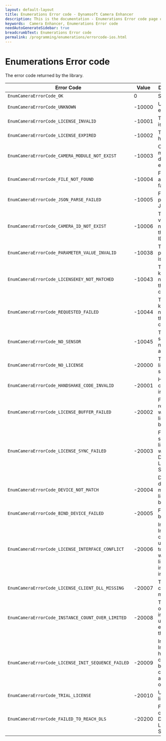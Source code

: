 ```yaml
---
layout: default-layout
title: Enumerations Error code - Dynamsoft Camera Enhancer
description: This is the documentation - Enumerations Error code page of Dynamsoft Camera Enhancer.
keywords:  Camera Enhancer, Enumerations Error code
needAutoGenerateSidebar: true
breadcrumbText: Enumerations Error code
permalink: /programming/enumerations/errorcode-ios.html
---
```


# Enumerations Error code

The error code returned by the library.

| Error Code | Value | Description |
|------------------|-------|-------------|
| `EnumCameraErrorCode_OK`  | 0 | Successful. |
| `EnumCameraErrorCode_UNKNOWN` | -10000 | Unknown error. |
| `EnumCameraErrorCode_LICENSE_INVALID` | -10001 | The licence is invalid. |
| `EnumCameraErrorCode_LICENSE_EXPIRED` | -10002 | The licence has expired. |
| `EnumCameraErrorCode_CAMERA_MODULE_NOT_EXIST` | -10003 | Camera module does not exist. |
| `EnumCameraErrorCode_FILE_NOT_FOUND` | -10004 | Failed to access the fail path. |
| `EnumCameraErrorCode_JSON_PARSE_FAILED` | -10005 | Failed to parse the JSON data. |
| `EnumCameraErrorCode_CAMERA_ID_NOT_EXIST` | -10006 | The input value does not exist in the camera ID list. |
| `EnumCameraErrorCode_PARAMETER_VALUE_INVALID` | -10038 | The input parameter is invalid. |
| `EnumCameraErrorCode_LICENSEKEY_NOT_MATCHED` | -10043 | The license key does not match the license content. |
| `EnumCameraErrorCode_REQUESTED_FAILED` | -10044 | The license key does not match the license content. |
| `EnumCameraErrorCode_NO_SENSOR` | -10045 | The mobile sensor is not available. |
| `EnumCameraErrorCode_NO_LICENSE` | -20000 | There is no license specified. |
| `EnumCameraErrorCode_HANDSHAKE_CODE_INVALID` | -20001 | Handshake code is invalid. |
| `EnumCameraErrorCode_LICENSE_BUFFER_FAILED` | -20002 | Failed to read or write license buffer. |
| `EnumCameraErrorCode_LICENSE_SYNC_FAILED` | -20003 | Failed to synchronize license info with Dynamsoft License Server. |
| `EnumCameraErrorCode_DEVICE_NOT_MATCH` | -20004 | Device does not match with license buffer. |
| `EnumCameraErrorCode_BIND_DEVICE_FAILED` | -20005 | Failed to bind device. |
| `EnumCameraErrorCode_LICENSE_INTERFACE_CONFLICT` | -20006 | Interface InitLicense can not be used together with other license initiation interfaces. |
| `EnumCameraErrorCode_LICENSE_CLIENT_DLL_MISSING` | -20007 | The license client dll is missing. |
| `EnumCameraErrorCode_INSTANCE_COUNT_OVER_LIMITED` | -20008 | The number of instances used has exceeded the limit. |
| `EnumCameraErrorCode_LICENSE_INIT_SEQUENCE_FAILED` | -20009 | Interface InitLicense has to be called before creating any SDK objects. |
| `EnumCameraErrorCode_TRIAL_LICENSE` | -20010 | Using a trial license. |
| `EnumCameraErrorCode_FAILED_TO_REACH_DLS` | -20200 | Fail to connect to Dynamsoft License Server. |
